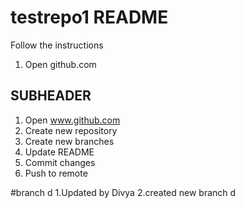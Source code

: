 # testrepo1 README
Follow the instructions
1. Open github.com

## SUBHEADER
1. Open www.github.com 
2. Create new repository
3. Create new branches
4. Update README 
5. Commit changes
6. Push to remote

#branch d
1.Updated by Divya
2.created new branch d



